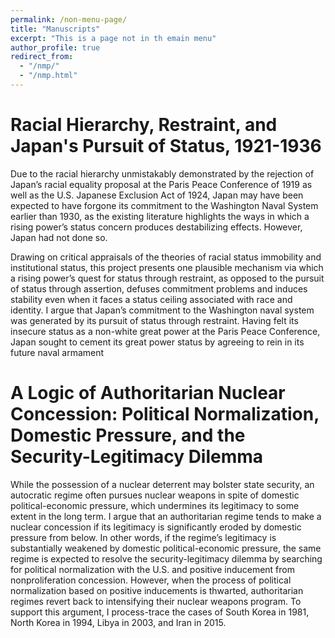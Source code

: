 ```yaml
---
permalink: /non-menu-page/
title: "Manuscripts"
excerpt: "This is a page not in th emain menu"
author_profile: true
redirect_from: 
  - "/nmp/"
  - "/nmp.html"
---
```


Racial Hierarchy, Restraint, and Japan's Pursuit of Status, 1921-1936
======

Due to the racial hierarchy unmistakably demonstrated by the rejection of Japan’s racial equality proposal at the Paris Peace Conference of 1919 as well as the U.S. Japanese Exclusion Act of 1924, Japan may have been expected to have forgone its commitment to the Washington Naval System earlier than 1930, as the existing literature highlights the ways in which a rising power’s status concern produces destabilizing effects. However, Japan had not done so. 

Drawing on critical appraisals of the theories of racial status immobility and institutional status, this project presents one plausible mechanism via which a rising power’s quest for status through restraint, as opposed to the pursuit of status through assertion, defuses commitment problems and induces stability even when it faces a status ceiling associated with race and identity. I argue that Japan’s commitment to the Washington naval system was generated by its pursuit of status through restraint. Having felt its insecure status as a non-white great power at the Paris Peace Conference, Japan sought to cement its great power status by agreeing to rein in its future naval armament

A Logic of Authoritarian Nuclear Concession: Political Normalization, Domestic Pressure, and the Security-Legitimacy Dilemma
======

While the possession of a nuclear deterrent may bolster state security, an autocratic regime often pursues nuclear weapons in spite of domestic political-economic pressure, which undermines its legitimacy to some extent in the long term. I argue that an authoritarian regime tends to make a nuclear concession if its legitimacy is significantly eroded by domestic pressure from below. In other words, if the regime’s legitimacy is substantially weakened by domestic political-economic pressure, the same regime is expected to resolve the security-legitimacy dilemma by searching for political normalization with the U.S. and positive inducement from nonproliferation concession. However, when the process of political normalization based on positive inducements is thwarted, authoritarian regimes revert back to intensifying their nuclear weapons program. To support this argument, I process-trace the cases of South Korea in 1981, North Korea in 1994, Libya in 2003, and Iran in 2015.



